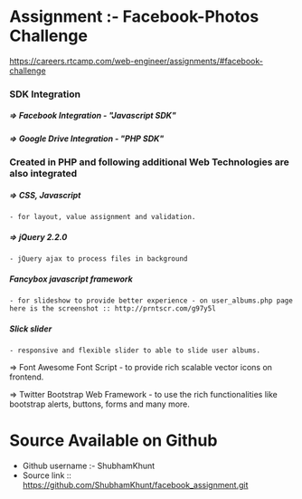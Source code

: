 # Assignment :- Facebook-Photos Challenge
https://careers.rtcamp.com/web-engineer/assignments/#facebook-challenge



### SDK Integration

##### => Facebook Integration - "Javascript SDK"
##### => Google Drive Integration - "PHP SDK"



### Created in PHP and following additional Web Technologies are also integrated

##### => CSS, Javascript
	- for layout, value assignment and validation.

##### => jQuery 2.2.0
	- jQuery ajax to process files in background
	
##### Fancybox javascript framework
	- for slideshow to provide better experience - on user_albums.php page here is the screenshot :: http://prntscr.com/g97y5l
	
##### Slick slider
	- responsive and flexible slider to able to slide user albums.
	
=> Font Awesome Font Script
	- to provide rich scalable vector icons on frontend.

=> Twitter Bootstrap Web Framework
	- to use the rich functionalities like bootstrap alerts, buttons, forms and many more.
	


# Source Available on Github

- Github username :- ShubhamKhunt
- Source link :: https://github.com/ShubhamKhunt/facebook_assignment.git
